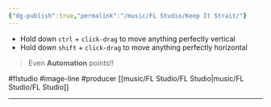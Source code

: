 ```yaml
---
{"dg-publish":true,"permalink":"/music/FL Studio/Keep It Strait/"}
---
```


- Hold down `ctrl` + `click-drag` to move anything perfectly vertical
- Hold down `shift` + `click-drag` to move anything perfectly horizontal

> Even **Automation** points!!

#flstudio #image-line #producer 
[[music/FL Studio/FL Studio\|music/FL Studio/FL Studio]]

---